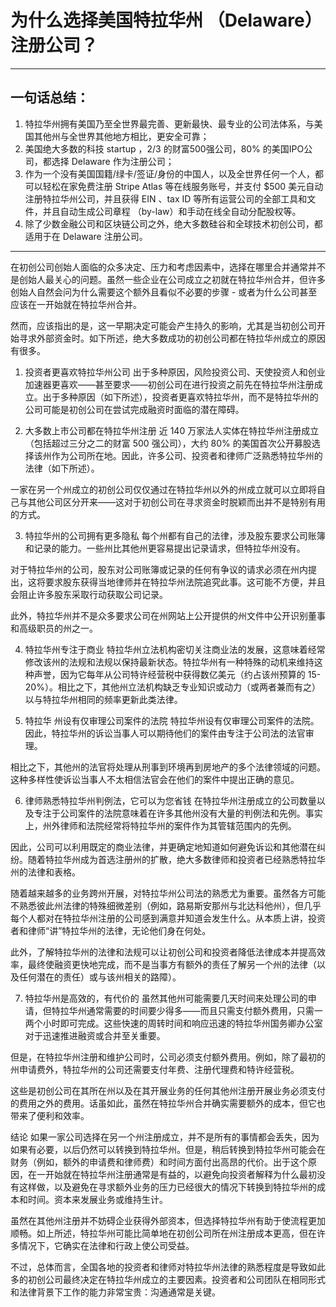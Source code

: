 # 为什么选择美国特拉华州 （Delaware） 注册公司？


-----
## 一句话总结：

1. 特拉华州拥有美国乃至全世界最完善、更新最快、最专业的公司法体系，与美国其他州与全世界其他地方相比，更安全可靠；
2. 美国绝大多数的科技 startup ，2/3 的财富500强公司，80% 的美国IPO公司，都选择 Delaware 作为注册公司；
3. 作为一个没有美国国籍/绿卡/签证/身份的中国人，以及全世界任何一个人，都可以轻松在家免费注册 Stripe Atlas 等在线服务账号，并支付 $500 美元自动注册特拉华州公司，并且获得 EIN 、tax ID 等所有运营公司的全部工具和文件，并且自动生成公司章程 （by-law）和手动在线全自动分配股权等。
4. 除了少数金融公司和区块链公司之外，绝大多数硅谷和全球技术初创公司，都适用于在 Delaware 注册公司。

-----

在初创公司创始人面临的众多决定、压力和考虑因素中，选择在哪里合并通常并不是创始人最关心的问题。虽然一些企业在公司成立之初就在特拉华州合并，但许多创始人自然会问为什么需要这个额外且看似不必要的步骤 - 或者为什么公司甚至应该在一开始就在特拉华州合并。

然而，应该指出的是，这一早期决定可能会产生持久的影响，尤其是当初创公司开始寻求外部资金时。如下所述，绝大多数成功的初创公司都在特拉华州成立的原因有很多。

1. 投资者更喜欢特拉华州公司
出于多种原因，风险投资公司、天使投资人和创业加速器更喜欢——甚至要求——初创公司在进行投资之前先在特拉华州注册成立。出于多种原因（如下所述），投资者更喜欢特拉华州，而不是特拉华州的公司可能是初创公司在尝试完成融资时面临的潜在障碍。

2. 大多数上市公司都在特拉华州注册
近 140 万家法人实体在特拉华州注册成立（包括超过三分之二的财富 500 强公司），大约 80% 的美国首次公开募股选择该州作为公司所在地。因此，许多公司、投资者和律师广泛熟悉特拉华州的法律（如下所述）。

一家在另一个州成立的初创公司仅仅通过在特拉华州以外的州成立就可以立即将自己与其他公司区分开来——这对于初创公司在寻求资金时脱颖而出并不是特别有用的方式。

3. 特拉华州的公司拥有更多隐私
每个州都有自己的法律，涉及股东要求公司账簿和记录的能力。一些州比其他州更容易提出记录请求，但特拉华州没有。

对于特拉华州的公司，股东对公司账簿或记录的任何有争议的请求必须在州内提出，这将要求股东获得当地律师并在特拉华州法院追究此事。这可能不方便，并且会阻止许多股东采取行动获取公司记录。

此外，特拉华州并不是众多要求公司在州网站上公开提供的州文件中公开识别董事和高级职员的州之一。

4. 特拉华州专注于商业
特拉华州立法机构密切关注商业法的发展，这意味着经常修改该州的法规和法规以保持最新状态。特拉华州有一种特殊的动机来维持这种声誉，因为它每年从公司特许经营税中获得数亿美元（约占该州预算的 15-20%）。相比之下，其他州立法机构缺乏专业知识或动力（或两者兼而有之）以与特拉华州相同的频率更新此类法律。

5. 特拉华
州设有仅审理公司案件的法院 特拉华州设有仅审理公司案件的法院。因此，特拉华州的诉讼当事人可以期待他们的案件由专注于公司法的法官审理。

相比之下，其他州的法官将处理从刑事到环境再到房地产的多个法律领域的问题。这种多样性使诉讼当事人不太相信法官会在他们的案件中提出正确的意见。

6. 律师熟悉特拉华州判例法，它可以为您省钱
在特拉华州注册成立的公司数量以及专注于公司案件的法院意味着在许多其他州没有大量的判例法和先例。事实上，州外律师和法院经常将特拉华州的案件作为其管辖范围内的先例。

因此，公司可以利用既定的商业法律，并更确定地知道如何避免诉讼和其他潜在纠纷。随着特拉华州成为首选注册州的扩散，绝大多数律师和投资者已经熟悉特拉华州的法律和表格。

随着越来越多的业务跨州开展，对特拉华州公司法的熟悉尤为重要。虽然各方可能不熟悉彼此州法律的特殊细微差别（例如，路易斯安那州与北达科他州），但几乎每个人都对在特拉华州注册的公司感到满意并知道会发生什么。从本质上讲，投资者和律师“讲”特拉华州的法律，无论他们身在何处。

此外，了解特拉华州的法律和法规可以让初创公司和投资者降低法律成本并提高效率，最终使融资更快地完成，而不是当事方有额外的责任了解另一个州的法律（以及任何潜在的责任）或与该州相关的路障）。

7. 特拉华州是高效的，有代价的
虽然其他州可能需要几天时间来处理公司的申请，但特拉华州通常需要的时间要少得多——而且只需支付额外费用，只需一两个小时即可完成。这些快速的周转时间和响应迅速的特拉华州国务卿办公室对于迅速推进融资或合并至关重要。

但是，在特拉华州注册和维护公司时，公司必须支付额外费用。例如，除了最初的州申请费外，特拉华州的公司还需要支付年费、注册代理费和特许经营税。

这些是初创公司在其所在州以及在其开展业务的任何其他州注册开展业务必须支付的费用之外的费用。话虽如此，虽然在特拉华州合并确实需要额外的成本，但它也带来了便利和效率。

结论
如果一家公司选择在另一个州注册成立，并不是所有的事情都会丢失，因为如果有必要，以后仍然可以转换到特拉华州。但是，稍后转换到特拉华州可能会在财务（例如，额外的申请费和律师费）和时间方面付出高昂的代价。出于这个原因，在一开始就在特拉华州注册通常是有益的，以避免向投资者解释为什么最初没有这样做，以及避免在寻求额外业务的压力已经很大的情况下转换到特拉华州的成本和时间。资本来发展业务或维持生计。

虽然在其他州注册并不妨碍企业获得外部资本，但选择特拉华州有助于使流程更加顺畅。如上所述，特拉华州可能比简单地在初创公司所在州注册成本更高，但在许多情况下，它确实在法律和行政上使公司受益。

不过，总体而言，全国各地的投资者和律师对特拉华州法律的熟悉程度是导致如此多的初创公司最终决定在特拉华州成立的主要因素。投资者和公司团队在相同形式和法律背景下工作的能力非常宝贵：沟通通常是关键。
